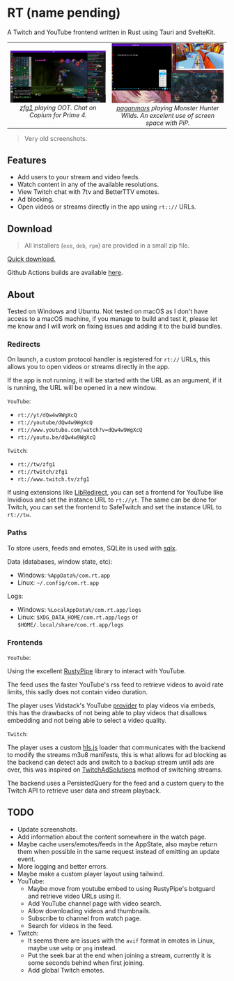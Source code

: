 # RT (name pending)

A Twitch and YouTube frontend written in Rust using Tauri and SvelteKit.

<table>
    <tr>
        <td align="center">
            <img alt="zfg1 playing OOT Randomizer" src=".github/assets/screenshot-1.jpg" width="500">
            <em>
                <div>
                    <a href="https://www.twitch.tv/zfg1">zfg1</a> playing OOT. Chat on Copium for Prime 4.
                </div>
            </em>
        </td>
        <td align="center">
            <img alt="paganmars playing Monster Hunter Wilds" src=".github/assets/screenshot-2.jpg" width="500">
            <em>
                <div>
                    <a href="https://www.twitch.tv/paganmars">paganmars</a> playing Monster Hunter Wilds. An excelent use of screen space with PiP.
                </div>
            </em>
        </td>
    </tr>
</table>

> Very old screenshots.

## Features

- Add users to your stream and video feeds.
- Watch content in any of the available resolutions.
- View Twitch chat with 7tv and BetterTTV emotes.
- Ad blocking.
- Open videos or streams directly in the app using `rt:://` URLs.

## Download

> All installers (`exe`, `deb`, `rpm`) are provided in a small zip file.

[Quick download.](https://nightly.link/Kyagara/rt/workflows/build.yaml/main/bundles.zip)

Github Actions builds are available [here](https://github.com/Kyagara/rt/actions).

## About

Tested on Windows and Ubuntu. Not tested on macOS as I don't have access to a macOS machine, if you manage to build and test it, please let me know and I will work on fixing issues and adding it to the build bundles.

### Redirects

On launch, a custom protocol handler is registered for `rt://` URLs, this allows you to open videos or streams directly in the app.

If the app is not running, it will be started with the URL as an argument, if it is running, the URL will be opened in a new window.

`YouTube`:

- `rt://yt/dQw4w9WgXcQ`
- `rt://youtube/dQw4w9WgXcQ`
- `rt://www.youtube.com/watch?v=dQw4w9WgXcQ`
- `rt://youtu.be/dQw4w9WgXcQ`

`Twitch`:

- `rt://tw/zfg1`
- `rt://twitch/zfg1`
- `rt://www.twitch.tv/zfg1`

If using extensions like [LibRedirect](https://github.com/libredirect/browser_extension), you can set a frontend for YouTube like Invidious and set the instance URL to `rt://yt`. The same can be done for Twitch, you can set the frontend to SafeTwitch and set the instance URL to `rt://tw`.

### Paths

To store users, feeds and emotes, SQLite is used with [sqlx](https://crates.io/crates/sqlx).

Data (databases, window state, etc):

- Windows: `%AppData%/com.rt.app`
- Linux: `~/.config/com.rt.app`

Logs:

- Windows: `%LocalAppData%/com.rt.app/logs`
- Linux: `$XDG_DATA_HOME/com.rt.app/logs` or `$HOME/.local/share/com.rt.app/logs`

### Frontends

`YouTube`:

Using the excellent [RustyPipe](https://crates.io/crates/rustypipe) library to interact with YouTube.

The feed uses the faster YouTube's rss feed to retrieve videos to avoid rate limits, this sadly does not contain video duration.

The player uses Vidstack's YouTube [provider](https://vidstack.io/docs/player/api/providers/youtube/) to play videos via embeds, this has the drawbacks of not being able to play videos that disallows embedding and not being able to select a video quality.

`Twitch`:

The player uses a custom [hls.js](https://github.com/video-dev/hls.js/) loader that communicates with the backend to modify the streams m3u8 manifests, this is what allows for ad blocking as the backend can detect ads and switch to a backup stream until ads are over, this was inspired on [TwitchAdSolutions](https://github.com/pixeltris/TwitchAdSolutions) method of switching streams.

The backend uses a PersistedQuery for the feed and a custom query to the Twitch API to retrieve user data and stream playback.

## TODO

- Update screenshots.
- Add information about the content somewhere in the watch page.
- Maybe cache users/emotes/feeds in the AppState, also maybe return them when possible in the same request instead of emitting an update event.
- More logging and better errors.
- Maybe make a custom player layout using tailwind.
- YouTube:
  - Maybe move from youtube embed to using RustyPipe's botguard and retrieve video URLs using it.
  - Add YouTube channel page with video search.
  - Allow downloading videos and thumbnails.
  - Subscribe to channel from watch page.
  - Search for videos in the feed.
- Twitch:
  - It seems there are issues with the `avif` format in emotes in Linux, maybe use `webp` or `png` instead.
  - Put the seek bar at the end when joining a stream, currently it is some seconds behind when first joining.
  - Add global Twitch emotes.
